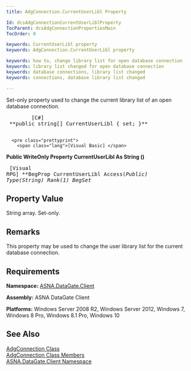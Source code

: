 ```yaml
---
title: AdgConnection.CurrentUserLibl Property

Id: dcsAdgConnectionCurrentUserLiblProperty
TocParent: dcsAdgConnectionPropertiesMain
TocOrder: 0

keywords: CurrentUserLibl property
keywords: AdgConnection.CurrentUserLibl property

keywords: how to, change library list for open database connection
keywords: library list changed for open database connection
keywords: database connections, library list changed
keywords: connections, database library list changed

---
```


Set-only property used to change the current library list of an open database connection.
<pre class="prettyprint">
        <span class="lang">[C#]</span>
 **public string[] CurrentUserLibl { set; }** 
      </pre>
      <pre class="prettyprint">
        <span class="lang">[Visual Basic] </span>
 **Public WriteOnly Property CurrentUserLibl As String ()** 
      </pre>
      <pre class="prettyprint">
        <span class="lang">[Visual RPG]</span>
 **BegProp CurrentUserLibl Access(*Public) Type(*String) Rank(1)
   BegSet** 
      </pre>

## Property Value

String array. Set-only.
## Remarks

This property may be used to change the user library list for the current database connection.
## Requirements

**Namespace:** [ASNA.DataGate.Client](datagate-client-namespace.html) 

**Assembly:** ASNA DataGate Client

**Platforms:** Windows Server 2008 R2, Windows Server 2012, Windows 7, Windows 8 Pro, Windows 8.1 Pro, Windows 10
## See Also


[AdgConnection Class](adg-connection-class.html)
      <br />
[AdgConnection Class Members](adg-connection-members.html)
      <br />
[ASNA.DataGate.Client Namespace](datagate-client-namespace.html)

